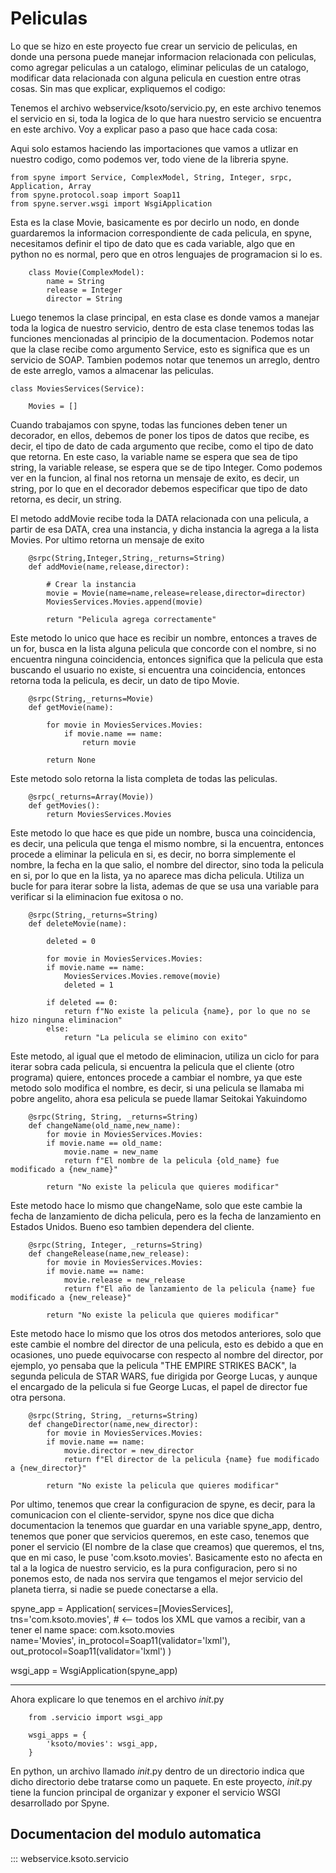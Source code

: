 #  Peliculas


Lo que se hizo en este proyecto fue crear un servicio de peliculas, en donde una persona puede manejar informacion relacionada con peliculas, como agregar peliculas a un catalogo, eliminar peliculas de un catalogo, modificar data relacionada con alguna pelicula en cuestion entre otras cosas. Sin mas que explicar, expliquemos el codigo:

Tenemos el archivo webservice/ksoto/servicio.py, en este archivo tenemos el servicio en si, toda la logica de lo que hara nuestro servicio se encuentra en este archivo. Voy a explicar paso a paso que hace cada cosa:




Aqui solo estamos haciendo las importaciones que vamos a utlizar en nuestro codigo, como podemos ver, todo viene de la libreria spyne.

    from spyne import Service, ComplexModel, String, Integer, srpc, Application, Array
    from spyne.protocol.soap import Soap11
    from spyne.server.wsgi import WsgiApplication




Esta es la clase Movie, basicamente es por decirlo un nodo, en donde guardaremos la informacion correspondiente de cada pelicula, en spyne, necesitamos definir el tipo de dato que es cada variable, algo que en python no es normal, pero que en otros lenguajes de programacion si lo es.

        class Movie(ComplexModel):
            name = String
            release = Integer
            director = String




Luego tenemos la clase principal, en esta clase es donde vamos a manejar toda la logica de nuestro servicio, dentro de esta clase tenemos todas las funciones mencionadas al principio de la documentacion. Podemos notar que la clase recibe como argumento Service, esto es significa que es un servicio de SOAP. Tambien podemos notar que tenemos un arreglo, dentro de este arreglo, vamos a almacenar las peliculas.

    class MoviesServices(Service):

        Movies = []





Cuando trabajamos con spyne, todas las funciones deben tener un decorador, en ellos, debemos de poner los tipos de datos que recibe, es decir, el tipo de dato de cada argumento que recibe, como el tipo de dato que retorna. En este caso, la variable name se espera que sea de tipo string, la variable release, se espera que se de tipo Integer. Como podemos ver en la funcion, al final nos retorna un mensaje de exito, es decir, un string, por lo que en el decorador debemos especificar que tipo de dato retorna, es decir, un string.

El metodo addMovie recibe toda la DATA relacionada con una pelicula, a partir de esa DATA, crea una instancia, y dicha instancia la agrega a la lista Movies. Por ultimo retorna un mensaje de exito

        @srpc(String,Integer,String,_returns=String)
        def addMovie(name,release,director):

            # Crear la instancia
            movie = Movie(name=name,release=release,director=director)
            MoviesServices.Movies.append(movie)

            return "Pelicula agrega correctamente"





Este metodo lo unico que hace es recibir un nombre, entonces a traves de un for, busca en la lista alguna pelicula que concorde con el nombre, si no encuentra ninguna coincidencia, entonces significa que la pelicula que esta buscando el usuario no existe, si encuentra una coincidencia, entonces retorna toda la pelicula, es decir, un dato de tipo Movie.

        @srpc(String,_returns=Movie)
        def getMovie(name):
                
            for movie in MoviesServices.Movies:
                if movie.name == name:
                    return movie
                
            return None




Este metodo solo retorna la lista completa de todas las peliculas.

        @srpc(_returns=Array(Movie))
        def getMovies():
            return MoviesServices.Movies





Este metodo lo que hace es que pide un nombre, busca una coincidencia, es decir, una pelicula que tenga el mismo nombre, si la encuentra, entonces procede a eliminar la pelicula en si, es decir, no borra simplemente el nombre, la fecha en la que salio, el nombre del director, sino toda la pelicula en si, por lo que en la lista, ya no aparece mas dicha pelicula. Utiliza un bucle for para iterar sobre la lista, ademas de que se usa una variable para verificar si la eliminacion fue exitosa o no.

        @srpc(String,_returns=String)
        def deleteMovie(name):

            deleted = 0

            for movie in MoviesServices.Movies:
            if movie.name == name:
                MoviesServices.Movies.remove(movie)
                deleted = 1
            
            if deleted == 0:
                return f"No existe la pelicula {name}, por lo que no se hizo ninguna eliminacion"
            else:
                return "La pelicula se elimino con exito"





Este metodo, al igual que el metodo de eliminacion, utiliza un ciclo for para iterar sobra cada pelicula, si encuentra la pelicula que el cliente (otro programa) quiere, entonces procede a cambiar el nombre, ya que este metodo solo modifica el nombre, es decir, si una pelicula se llamaba mi pobre angelito, ahora esa pelicula se puede llamar Seitokai Yakuindomo

        @srpc(String, String, _returns=String)
        def changeName(old_name,new_name):
            for movie in MoviesServices.Movies:
            if movie.name == old_name:
                movie.name = new_name
                return f"El nombre de la pelicula {old_name} fue modificado a {new_name}"
            
            return "No existe la pelicula que quieres modificar"





Este metodo hace lo mismo que changeName, solo que este cambie la fecha de lanzamiento de dicha pelicula, pero es la fecha de lanzamiento en Estados Unidos. Bueno eso tambien dependera del cliente.

        @srpc(String, Integer, _returns=String)
        def changeRelease(name,new_release):
            for movie in MoviesServices.Movies:
            if movie.name == name:
                movie.release = new_release
                return f"El año de lanzamiento de la pelicula {name} fue modificado a {new_release}"
            
            return "No existe la pelicula que quieres modificar"






Este metodo hace lo mismo que los otros dos metodos anteriores, solo que este cambie el nombre del director de una pelicula, esto es debido a que en ocasiones, uno puede equivocarse con respecto al nombre del director, por ejemplo, yo pensaba que la pelicula "THE EMPIRE STRIKES BACK", la segunda pelicula de STAR WARS, fue dirigida por George Lucas, y aunque el encargado de la pelicula si fue George Lucas, el papel de director fue otra persona.

        @srpc(String, String, _returns=String)
        def changeDirector(name,new_director):
            for movie in MoviesServices.Movies:
            if movie.name == name:
                movie.director = new_director
                return f"El director de la pelicula {name} fue modificado a {new_director}"
            
            return "No existe la pelicula que quieres modificar"





Por ultimo, tenemos que crear la configuracion de spyne, es decir, para la comunicacion con el cliente-servidor, spyne nos dice que dicha documentacion la tenemos que guardar en una variable spyne_app, dentro, tenemos que poner que servicios queremos, en este caso, tenemos que poner el servicio (El nombre de la clase que creamos) que queremos, el tns, que en mi caso, le puse 'com.ksoto.movies'. Basicamente esto no afecta en tal a la logica de nuestro servicio, es la pura configuracion, pero si no ponemos esto, de nada nos servira que tengamos el mejor servicio del planeta tierra, si nadie se puede conectarse a ella.

spyne_app = Application(
    services=[MoviesServices],
    tns='com.ksoto.movies',   # <-- todos los XML que vamos a recibir, van a tener el name space: com.ksoto.movies                                          
    name='Movies',
    in_protocol=Soap11(validator='lxml'),
    out_protocol=Soap11(validator='lxml')
)


wsgi_app = WsgiApplication(spyne_app)






 -------------------------------------------------------------------------------------





Ahora explicare lo que tenemos en el archivo _init_.py


        from .servicio import wsgi_app

        wsgi_apps = {
            'ksoto/movies': wsgi_app,
        }


En python, un archivo llamado _init_.py dentro de un directorio indica que dicho directorio debe tratarse como un paquete. En este proyecto, _init_.py tiene la funcion principal de organizar y exponer el servicio WSGI desarrollado por Spyne.

## Documentacion del modulo automatica

::: webservice.ksoto.servicio